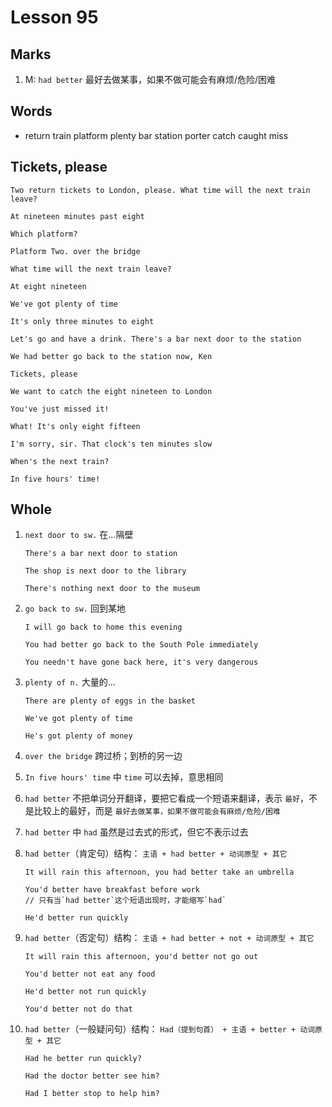 # Lesson 95

## Marks

1. M: `had better` 最好去做某事，如果不做可能会有麻烦/危险/困难

## Words

- return train platform plenty bar station porter catch caught miss

## Tickets, please

```
Two return tickets to London, please. What time will the next train leave?

At nineteen minutes past eight

Which platform?

Platform Two. over the bridge

What time will the next train leave?

At eight nineteen

We've got plenty of time

It's only three minutes to eight

Let's go and have a drink. There's a bar next door to the station

We had better go back to the station now, Ken

Tickets, please

We want to catch the eight nineteen to London

You've just missed it!

What! It's only eight fifteen

I'm sorry, sir. That clock's ten minutes slow

When's the next train?

In five hours' time!
```

## Whole

1. `next door to sw.` 在...隔壁

   ```
   There's a bar next door to station

   The shop is next door to the library

   There's nothing next door to the museum
   ```

2. `go back to sw.` 回到某地

   ```
   I will go back to home this evening

   You had better go back to the South Pole immediately

   You needn't have gone back here, it's very dangerous
   ```

3. `plenty of n.` 大量的...

   ```
   There are plenty of eggs in the basket

   We've got plenty of time

   He's got plenty of money
   ```

4. `over the bridge` 跨过桥；到桥的另一边

5. `In five hours' time` 中 `time` 可以去掉，意思相同

6. `had better` 不把单词分开翻译，要把它看成一个短语来翻译，表示 `最好`，不是比较上的最好，而是 `最好去做某事，如果不做可能会有麻烦/危险/困难`

7. `had better` 中 `had` 虽然是过去式的形式，但它不表示过去

8. `had better`（肯定句）结构： `主语 + had better + 动词原型 + 其它`

   ```
   It will rain this afternoon, you had better take an umbrella

   You'd better have breakfast before work
   // 只有当`had better`这个短语出现时，才能缩写`had`

   He'd better run quickly
   ```

9. `had better`（否定句）结构： `主语 + had better + not + 动词原型 + 其它`

   ```
   It will rain this afternoon, you'd better not go out

   You'd better not eat any food

   He'd better not run quickly

   You'd better not do that
   ```

10. `had better`（一般疑问句）结构： `Had（提到句首） + 主语 + better + 动词原型 + 其它`

    ```
    Had he better run quickly?

    Had the doctor better see him?

    Had I better stop to help him?
    ```
